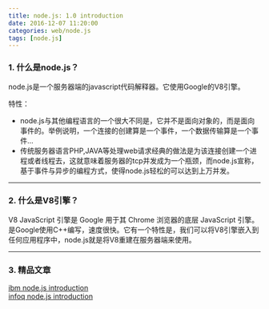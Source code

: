 ```yaml
---
title: node.js: 1.0 introduction
date: 2016-12-07 11:20:00
categories: web/node.js
tags: [node.js]
---
```


### 1. 什么是node.js？
node.js是一个服务器端的javascript代码解释器。它使用Google的V8引擎。

特性：
- node.js与其他编程语言的一个很大不同是，它并不是面向对象的，而是面向事件的。举例说明，一个连接的创建算是一个事件，一个数据传输算是一个事件...
- 传统服务器语言PHP,JAVA等处理web请求经典的做法是为该连接创建一个进程或者线程去，这就意味着服务器的tcp并发成为一个瓶颈，而node.js宣称，基于事件与异步的编程方式，使得node.js轻松的可以达到上万并发。

---

### 2. 什么是V8引擎？
V8 JavaScript 引擎是 Google 用于其 Chrome 浏览器的底层 JavaScript 引擎。是Google使用C++编写，速度很快。它有一个特性是，我们可以将V8引擎嵌入到任何应用程序中，node.js就是将V8重建在服务器端来使用。

---

### 3. 精品文章
[ibm node.js introduction](https://www.ibm.com/developerworks/cn/opensource/os-nodejs/)  
[infoq node.js introduction](http://www.infoq.com/cn/articles/what-is-nodejs)
